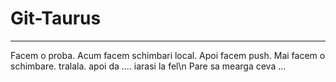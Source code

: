 # Git-Taurus
---------------
Facem o proba.
Acum facem schimbari local. Apoi facem push.
Mai facem o schimbare.
tralala.
apoi da ....
iarasi la fel\n
Pare sa mearga ceva ...
